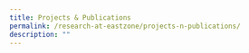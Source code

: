 ```yaml
---
title: Projects & Publications
permalink: /research-at-eastzone/projects-n-publications/
description: ""
---
```

